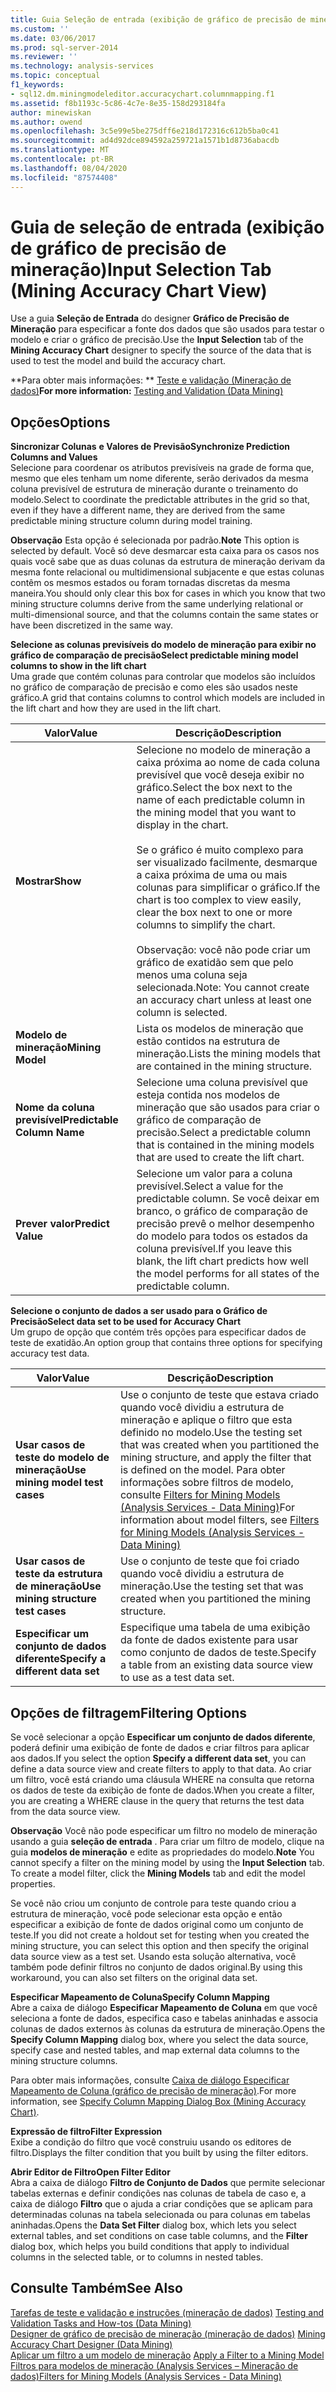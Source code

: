 ```yaml
---
title: Guia Seleção de entrada (exibição de gráfico de precisão de mineração) | Microsoft Docs
ms.custom: ''
ms.date: 03/06/2017
ms.prod: sql-server-2014
ms.reviewer: ''
ms.technology: analysis-services
ms.topic: conceptual
f1_keywords:
- sql12.dm.miningmodeleditor.accuracychart.columnmapping.f1
ms.assetid: f8b1193c-5c86-4c7e-8e35-158d293184fa
author: minewiskan
ms.author: owend
ms.openlocfilehash: 3c5e99e5be275dff6e218d172316c612b5ba0c41
ms.sourcegitcommit: ad4d92dce894592a259721a1571b1d8736abacdb
ms.translationtype: MT
ms.contentlocale: pt-BR
ms.lasthandoff: 08/04/2020
ms.locfileid: "87574408"
---
```

# <a name="input-selection-tab-mining-accuracy-chart-view"></a><span data-ttu-id="c13fd-102">Guia de seleção de entrada (exibição de gráfico de precisão de mineração)</span><span class="sxs-lookup"><span data-stu-id="c13fd-102">Input Selection Tab (Mining Accuracy Chart View)</span></span>
  <span data-ttu-id="c13fd-103">Use a guia **Seleção de Entrada** do designer **Gráfico de Precisão de Mineração** para especificar a fonte dos dados que são usados para testar o modelo e criar o gráfico de precisão.</span><span class="sxs-lookup"><span data-stu-id="c13fd-103">Use the **Input Selection** tab of the **Mining Accuracy Chart** designer to specify the source of the data that is used to test the model and build the accuracy chart.</span></span>  
  
 <span data-ttu-id="c13fd-104">\*\*Para obter mais informações: \*\* [Teste e validação &#40;Mineração de dados&#41;](data-mining/testing-and-validation-data-mining.md)</span><span class="sxs-lookup"><span data-stu-id="c13fd-104">**For more information:** [Testing and Validation &#40;Data Mining&#41;](data-mining/testing-and-validation-data-mining.md)</span></span>  
  
## <a name="options"></a><span data-ttu-id="c13fd-105">Opções</span><span class="sxs-lookup"><span data-stu-id="c13fd-105">Options</span></span>  
 <span data-ttu-id="c13fd-106">**Sincronizar Colunas**  **e Valores de Previsão**</span><span class="sxs-lookup"><span data-stu-id="c13fd-106">**Synchronize Prediction**  **Columns and Values**</span></span>  
 <span data-ttu-id="c13fd-107">Selecione para coordenar os atributos previsíveis na grade de forma que, mesmo que eles tenham um nome diferente, serão derivados da mesma coluna previsível de estrutura de mineração durante o treinamento do modelo.</span><span class="sxs-lookup"><span data-stu-id="c13fd-107">Select to coordinate the predictable attributes in the grid so that, even if they have a different name, they are derived from the same predictable mining structure column during model training.</span></span>  
  
 <span data-ttu-id="c13fd-108">**Observação** Esta opção é selecionada por padrão.</span><span class="sxs-lookup"><span data-stu-id="c13fd-108">**Note** This option is selected by default.</span></span> <span data-ttu-id="c13fd-109">Você só deve desmarcar esta caixa para os casos nos quais você sabe que as duas colunas da estrutura de mineração derivam da mesma fonte relacional ou multidimensional subjacente e que estas colunas contêm os mesmos estados ou foram tornadas discretas da mesma maneira.</span><span class="sxs-lookup"><span data-stu-id="c13fd-109">You should only clear this box for cases in which you know that two mining structure columns derive from the same underlying relational or multi-dimensional source, and that the columns contain the same states or have been discretized in the same way.</span></span>  
  
 <span data-ttu-id="c13fd-110">**Selecione as colunas previsíveis do modelo de mineração para exibir no gráfico de comparação de precisão**</span><span class="sxs-lookup"><span data-stu-id="c13fd-110">**Select predictable mining model columns to show in the lift chart**</span></span>  
 <span data-ttu-id="c13fd-111">Uma grade que contém colunas para controlar que modelos são incluídos no gráfico de comparação de precisão e como eles são usados neste gráfico.</span><span class="sxs-lookup"><span data-stu-id="c13fd-111">A grid that contains columns to control which models are included in the lift chart and how they are used in the lift chart.</span></span>  
  
|<span data-ttu-id="c13fd-112">Valor</span><span class="sxs-lookup"><span data-stu-id="c13fd-112">Value</span></span>|<span data-ttu-id="c13fd-113">Descrição</span><span class="sxs-lookup"><span data-stu-id="c13fd-113">Description</span></span>|  
|-----------|-----------------|  
|<span data-ttu-id="c13fd-114">**Mostrar**</span><span class="sxs-lookup"><span data-stu-id="c13fd-114">**Show**</span></span>|<span data-ttu-id="c13fd-115">Selecione no modelo de mineração a caixa próxima ao nome de cada coluna previsível que você deseja exibir no gráfico.</span><span class="sxs-lookup"><span data-stu-id="c13fd-115">Select the box next to the name of each predictable column in the mining model that you want to display in the chart.</span></span><br /><br /> <span data-ttu-id="c13fd-116">Se o gráfico é muito complexo para ser visualizado facilmente, desmarque a caixa próxima de uma ou mais colunas para simplificar o gráfico.</span><span class="sxs-lookup"><span data-stu-id="c13fd-116">If the chart is too complex to view easily, clear the box next to one or more columns to simplify the chart.</span></span><br /><br /> <span data-ttu-id="c13fd-117">Observação: você não pode criar um gráfico de exatidão sem que pelo menos uma coluna seja selecionada.</span><span class="sxs-lookup"><span data-stu-id="c13fd-117">Note: You cannot create an accuracy chart unless at least one column is selected.</span></span>|  
|<span data-ttu-id="c13fd-118">**Modelo de mineração**</span><span class="sxs-lookup"><span data-stu-id="c13fd-118">**Mining Model**</span></span>|<span data-ttu-id="c13fd-119">Lista os modelos de mineração que estão contidos na estrutura de mineração.</span><span class="sxs-lookup"><span data-stu-id="c13fd-119">Lists the mining models that are contained in the mining structure.</span></span>|  
|<span data-ttu-id="c13fd-120">**Nome da coluna previsível**</span><span class="sxs-lookup"><span data-stu-id="c13fd-120">**Predictable Column Name**</span></span>|<span data-ttu-id="c13fd-121">Selecione uma coluna previsível que esteja contida nos modelos de mineração que são usados para criar o gráfico de comparação de precisão.</span><span class="sxs-lookup"><span data-stu-id="c13fd-121">Select a predictable column that is contained in the mining models that are used to create the lift chart.</span></span>|  
|<span data-ttu-id="c13fd-122">**Prever valor**</span><span class="sxs-lookup"><span data-stu-id="c13fd-122">**Predict Value**</span></span>|<span data-ttu-id="c13fd-123">Selecione um valor para a coluna previsível.</span><span class="sxs-lookup"><span data-stu-id="c13fd-123">Select a value for the predictable column.</span></span> <span data-ttu-id="c13fd-124">Se você deixar em branco, o gráfico de comparação de precisão prevê o melhor desempenho do modelo para todos os estados da coluna previsível.</span><span class="sxs-lookup"><span data-stu-id="c13fd-124">If you leave this blank, the lift chart predicts how well the model performs for all states of the predictable column.</span></span>|  
  
 <span data-ttu-id="c13fd-125">**Selecione o conjunto de dados a ser usado para o Gráfico de Precisão**</span><span class="sxs-lookup"><span data-stu-id="c13fd-125">**Select data set to be used for Accuracy Chart**</span></span>  
 <span data-ttu-id="c13fd-126">Um grupo de opção que contém três opções para especificar dados de teste de exatidão.</span><span class="sxs-lookup"><span data-stu-id="c13fd-126">An option group that contains three options for specifying accuracy test data.</span></span>  
  
|<span data-ttu-id="c13fd-127">Valor</span><span class="sxs-lookup"><span data-stu-id="c13fd-127">Value</span></span>|<span data-ttu-id="c13fd-128">Descrição</span><span class="sxs-lookup"><span data-stu-id="c13fd-128">Description</span></span>|  
|-----------|-----------------|  
|<span data-ttu-id="c13fd-129">**Usar casos de teste do modelo de mineração**</span><span class="sxs-lookup"><span data-stu-id="c13fd-129">**Use mining model test cases**</span></span>|<span data-ttu-id="c13fd-130">Use o conjunto de teste que estava criado quando você dividiu a estrutura de mineração e aplique o filtro que esta definido no modelo.</span><span class="sxs-lookup"><span data-stu-id="c13fd-130">Use the testing set that was created when you partitioned the mining structure, and apply the filter that is defined on the model.</span></span> <span data-ttu-id="c13fd-131">Para obter informações sobre filtros de modelo, consulte [Filters for Mining Models &#40;Analysis Services - Data Mining&#41;](data-mining/mining-models-analysis-services-data-mining.md)</span><span class="sxs-lookup"><span data-stu-id="c13fd-131">For information about model filters, see [Filters for Mining Models &#40;Analysis Services - Data Mining&#41;](data-mining/mining-models-analysis-services-data-mining.md)</span></span>|  
|<span data-ttu-id="c13fd-132">**Usar casos de teste da estrutura de mineração**</span><span class="sxs-lookup"><span data-stu-id="c13fd-132">**Use mining structure test cases**</span></span>|<span data-ttu-id="c13fd-133">Use o conjunto de teste que foi criado quando você dividiu a estrutura de mineração.</span><span class="sxs-lookup"><span data-stu-id="c13fd-133">Use the testing set that was created when you partitioned the mining structure.</span></span>|  
|<span data-ttu-id="c13fd-134">**Especificar um conjunto de dados diferente**</span><span class="sxs-lookup"><span data-stu-id="c13fd-134">**Specify a different data set**</span></span>|<span data-ttu-id="c13fd-135">Especifique uma tabela de uma exibição da fonte de dados existente para usar como conjunto de dados de teste.</span><span class="sxs-lookup"><span data-stu-id="c13fd-135">Specify a table from an existing data source view to use as a test data set.</span></span>|  
  
## <a name="filtering-options"></a><span data-ttu-id="c13fd-136">Opções de filtragem</span><span class="sxs-lookup"><span data-stu-id="c13fd-136">Filtering Options</span></span>  
 <span data-ttu-id="c13fd-137">Se você selecionar a opção **Especificar um conjunto de dados diferente**, poderá definir uma exibição de fonte de dados e criar filtros para aplicar aos dados.</span><span class="sxs-lookup"><span data-stu-id="c13fd-137">If you select the option **Specify a different data set**, you can define a data source view and create filters to apply to that data.</span></span> <span data-ttu-id="c13fd-138">Ao criar um filtro, você está criando uma cláusula WHERE na consulta que retorna os dados de teste da exibição de fonte de dados.</span><span class="sxs-lookup"><span data-stu-id="c13fd-138">When you create a filter, you are creating a WHERE clause in the query that returns the test data from the data source view.</span></span>  
  
 <span data-ttu-id="c13fd-139">**Observação** Você não pode especificar um filtro no modelo de mineração usando a guia **seleção de entrada** . Para criar um filtro de modelo, clique na guia **modelos de mineração** e edite as propriedades do modelo.</span><span class="sxs-lookup"><span data-stu-id="c13fd-139">**Note** You cannot specify a filter on the mining model by using the **Input Selection** tab. To create a model filter, click the **Mining Models** tab and edit the model properties.</span></span>  
  
 <span data-ttu-id="c13fd-140">Se você não criou um conjunto de controle para teste quando criou a estrutura de mineração, você pode selecionar esta opção e então especificar a exibição de fonte de dados original como um conjunto de teste.</span><span class="sxs-lookup"><span data-stu-id="c13fd-140">If you did not create a holdout set for testing when you created the mining structure, you can select this option and then specify the original data source view as a test set.</span></span> <span data-ttu-id="c13fd-141">Usando esta solução alternativa, você também pode definir filtros no conjunto de dados original.</span><span class="sxs-lookup"><span data-stu-id="c13fd-141">By using  this workaround, you can also set filters on the original data set.</span></span>  
  
 <span data-ttu-id="c13fd-142">**Especificar Mapeamento de Coluna**</span><span class="sxs-lookup"><span data-stu-id="c13fd-142">**Specify Column Mapping**</span></span>  
 <span data-ttu-id="c13fd-143">Abre a caixa de diálogo **Especificar Mapeamento de Coluna** em que você seleciona a fonte de dados, especifica caso e tabelas aninhadas e associa colunas de dados externos às colunas da estrutura de mineração.</span><span class="sxs-lookup"><span data-stu-id="c13fd-143">Opens the **Specify Column Mapping** dialog box, where you select the data source, specify case and nested tables, and map external data columns to the mining structure columns.</span></span>  
  
 <span data-ttu-id="c13fd-144">Para obter mais informações, consulte [Caixa de diálogo Especificar Mapeamento de Coluna &#40;gráfico de precisão de mineração&#41;](specify-column-mapping-dialog-box-mining-accuracy-chart.md).</span><span class="sxs-lookup"><span data-stu-id="c13fd-144">For more information, see [Specify Column Mapping Dialog Box &#40;Mining Accuracy Chart&#41;](specify-column-mapping-dialog-box-mining-accuracy-chart.md).</span></span>  
  
 <span data-ttu-id="c13fd-145">**Expressão de filtro**</span><span class="sxs-lookup"><span data-stu-id="c13fd-145">**Filter Expression**</span></span>  
 <span data-ttu-id="c13fd-146">Exibe a condição do filtro que você construiu usando os editores de filtro.</span><span class="sxs-lookup"><span data-stu-id="c13fd-146">Displays the filter condition that you built by using the filter editors.</span></span>  
  
 <span data-ttu-id="c13fd-147">**Abrir Editor de Filtro**</span><span class="sxs-lookup"><span data-stu-id="c13fd-147">**Open Filter Editor**</span></span>  
 <span data-ttu-id="c13fd-148">Abra a caixa de diálogo **Filtro de Conjunto de Dados** que permite selecionar tabelas externas e definir condições nas colunas de tabela de caso e, a caixa de diálogo **Filtro** que o ajuda a criar condições que se aplicam para determinadas colunas na tabela selecionada ou para colunas em tabelas aninhadas.</span><span class="sxs-lookup"><span data-stu-id="c13fd-148">Opens the **Data Set Filter** dialog box, which lets you select external tables, and set conditions on case table columns, and the **Filter** dialog box, which helps you build conditions that apply to individual columns in the selected table, or to columns in nested tables.</span></span>  
  
## <a name="see-also"></a><span data-ttu-id="c13fd-149">Consulte Também</span><span class="sxs-lookup"><span data-stu-id="c13fd-149">See Also</span></span>  
 <span data-ttu-id="c13fd-150">[Tarefas de teste e validação e instruções &#40;mineração de dados&#41;](data-mining/testing-and-validation-tasks-and-how-tos-data-mining.md) </span><span class="sxs-lookup"><span data-stu-id="c13fd-150">[Testing and Validation Tasks and How-tos &#40;Data Mining&#41;](data-mining/testing-and-validation-tasks-and-how-tos-data-mining.md) </span></span>  
 <span data-ttu-id="c13fd-151">[Designer de gráfico de precisão de mineração &#40;mineração de dados&#41;](mining-accuracy-chart-designer-data-mining.md) </span><span class="sxs-lookup"><span data-stu-id="c13fd-151">[Mining Accuracy Chart Designer &#40;Data Mining&#41;](mining-accuracy-chart-designer-data-mining.md) </span></span>  
 <span data-ttu-id="c13fd-152">[Aplicar um filtro a um modelo de mineração](data-mining/apply-a-filter-to-a-mining-model.md) </span><span class="sxs-lookup"><span data-stu-id="c13fd-152">[Apply a Filter to a Mining Model](data-mining/apply-a-filter-to-a-mining-model.md) </span></span>  
 [<span data-ttu-id="c13fd-153">Filtros para modelos de mineração &#40;Analysis Services – Mineração de dados&#41;</span><span class="sxs-lookup"><span data-stu-id="c13fd-153">Filters for Mining Models &#40;Analysis Services - Data Mining&#41;</span></span>](data-mining/mining-models-analysis-services-data-mining.md)  
  
  
